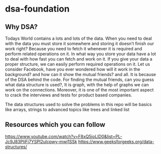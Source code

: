# dsa-foundation
## Why DSA?
Todays World contains a lots and lots of the data. When you need to deal with the data you must store it somewhere and storing it doesn’t finish our work right? Because you need to fetch it whenever it is required and perform related operations on it. In what way you store your data have a lot to deal with how fast you can fetch and work on it. If you give your data a proper structure, we can easily perform required operations on it.
Let us consider Facebook, have you ever wondered how will it work in the background? and how can it show the mutual friends? and all. It is because of the DSA behind the code. For finding the mutual friends, can you guess what data structure is used?, It is graph, with the help of graphs we can work on the connections.
Moreover, it is one of the most important aspect to crack the interviews and tests for product based companies.

The data structures used to solve the problems in this repo will be basics like arrays, strings to advanced topics like trees and linked list

## Resources which you can follow
https://www.youtube.com/watch?v=F8xQ5joLlD0&list=PL-Jc9J83PIiFj7YSPl2ulcpwy-mwj1SSk
https://www.geeksforgeeks.org/data-structures/

